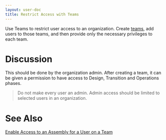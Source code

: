 ```yaml
---
layout: user-doc
title: Restrict Access with Teams
---
```


Use Teams to restrict user access to an organization. Create <a href="/user/howto/create-a-team-in-an-organization.html">teams</a>, add users to those teams, and then provide only the necessary privileges to each team.

# Discussion

This should be done by the organization admin. After creating a team, it can be given a permission to have access to Design, Transition and Operations phases.

> Do not make every user an admin. Admin access should be limited to selected users in an organization.

# See Also

<a href="/user/howto/enable-access-to-assembly-for-user-on-team.html">Enable Access to an Assembly for a User on a Team</a>
